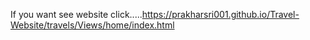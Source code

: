 If you want see website click.....https://prakharsri001.github.io/Travel-Website/travels/Views/home/index.html
